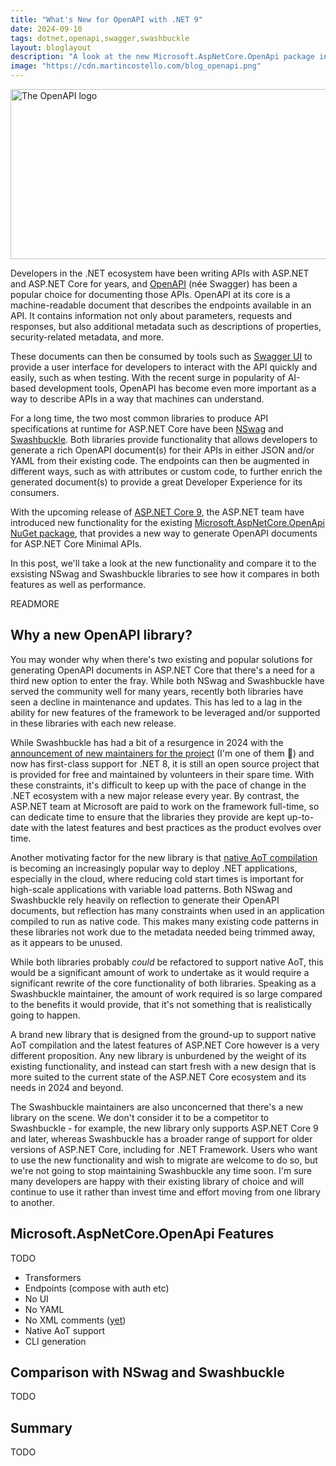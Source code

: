 ```yaml
---
title: "What's New for OpenAPI with .NET 9"
date: 2024-09-10
tags: dotnet,openapi,swagger,swashbuckle
layout: bloglayout
description: "A look at the new Microsoft.AspNetCore.OpenApi package in .NET 9 and comparing it to NSwag and Swashbuckle.AspNetCore."
image: "https://cdn.martincostello.com/blog_openapi.png"
---
```


<img class="img-fluid mx-auto d-block" src="https://cdn.martincostello.com/blog_openapi.png" alt="The OpenAPI logo" title="The OpenAPI logo" height="272px" width="899x">

Developers in the .NET ecosystem have been writing APIs with ASP.NET and ASP.NET Core for years, and
[OpenAPI][openapi] (née Swagger) has been a popular choice for documenting those APIs.
OpenAPI at its core is a machine-readable document that describes the endpoints available in an API.
It contains information not only about parameters, requests and responses, but also additional metadata
such as descriptions of properties, security-related metadata, and more.

These documents can then be consumed by tools such as [Swagger UI][swagger-ui] to provide a user interface
for developers to interact with the API quickly and easily, such as when testing. With the recent surge in
popularity of AI-based development tools, OpenAPI has become even more important as a way to describe APIs
in a way that machines can understand.

For a long time, the two most common libraries to produce API specifications at runtime for ASP.NET Core
have been [NSwag][nswag] and [Swashbuckle][swashbuckle]. Both libraries provide functionality that allows
developers to generate a rich OpenAPI document(s) for their APIs in either JSON and/or YAML from their
existing code. The endpoints can then be augmented in different ways, such as with attributes or custom
code, to further enrich the generated document(s) to provide a great Developer Experience for its consumers.

With the upcoming release of [ASP.NET Core 9][aspnetcore-9], the ASP.NET team have introduced new functionality
for the existing [Microsoft.AspNetCore.OpenApi NuGet package][microsoft-aspnetcore-openapi], that provides a
new way to generate OpenAPI documents for ASP.NET Core Minimal APIs.

In this post, we'll take a look at the new functionality and compare it to the exsisting NSwag and Swashbuckle
libraries to see how it compares in both features as well as performance.

READMORE

## Why a new OpenAPI library?

You may wonder why when there's two existing and popular solutions for generating OpenAPI documents in ASP.NET Core
that there's a need for a third new option to enter the fray. While both NSwag and Swashbuckle have served the community
well for many years, recently both libraries have seen a decline in maintenance and updates. This has led to a lag
in the ability for new features of the framework to be leveraged and/or supported in these libraries with each new release.

While Swashbuckle has had a bit of a resurgence in 2024 with the [announcement of new maintainers for the project][swashbuckle-maintainers]
(I'm one of them 👋) and now has first-class support for .NET 8, it is still an open source project that is provided
for free and maintained by volunteers in their spare time. With these constraints, it's difficult to keep up with the
pace of change in the .NET ecosystem with a new major release every year. By contrast, the ASP.NET team at Microsoft
are paid to work on the framework full-time, so can dedicate time to ensure that the libraries they provide are kept
up-to-date with the latest features and best practices as the product evolves over time.

Another motivating factor for the new library is that [native AoT compilation][native-aot] is becoming an increasingly
popular way to deploy .NET applications, especially in the cloud, where reducing cold start times is important for
high-scale applications with variable load patterns. Both NSwag and Swashbuckle rely heavily on reflection to generate
their OpenAPI documents, but reflection has many constraints when used in an application compiled to run as native code.
This makes many existing code patterns in these libraries not work due to the metadata needed being trimmed away, as it
appears to be unused.

While both libraries probably _could_ be refactored to support native AoT, this would be a significant amount of work to
undertake as it would require a significant rewrite of the core functionality of both libraries. Speaking as a Swashbuckle
maintainer, the amount of work required is so large compared to the benefits it would provide, that it's not something that
is realistically going to happen.

A brand new library that is designed from the ground-up to support native AoT compilation and the latest features of ASP.NET
Core however is a very different proposition. Any new library is unburdened by the weight of its existing functionality,
and instead can start fresh with a new design that is more suited to the current state of the ASP.NET Core ecosystem and
its needs in 2024 and beyond.

The Swashbuckle maintainers are also unconcerned that there's a new library on the scene. We don't consider it to be a
competitor to Swashbuckle - for example, the new library only supports ASP.NET Core 9 and later, whereas Swashbuckle has
a broader range of support for older versions of ASP.NET Core, including for .NET Framework. Users who want to use the
new functionality and wish to migrate are welcome to do so, but we're not going to stop maintaining Swashbuckle any time
soon. I'm sure many developers are happy with their existing library of choice and will continue to use it rather than invest
time and effort moving from one library to another.

## Microsoft.AspNetCore.OpenApi Features

TODO

- Transformers
- Endpoints (compose with auth etc)
- No UI
- No YAML
- No XML comments ([yet][aspnetcore-openapi-xml])
- Native AoT support
- CLI generation

## Comparison with NSwag and Swashbuckle

TODO

## Summary

TODO

[aspnetcore-9]: https://learn.microsoft.com/aspnet/core/release-notes/aspnetcore-9.0 "What's new in ASP.NET Core 9.0"
[aspnetcore-openapi]: https://learn.microsoft.com/aspnet/core/fundamentals/openapi/aspnetcore-openapi?view=aspnetcore-9.0 "Work with OpenAPI documents on Microsoft Learn"
[aspnetcore-openapi-stream-1]: https://www.youtube.com/watch/XoMese9g8WQ "ASP.NET Community Standup - OpenAPI Updates in .NET 9 on YouTube"
[aspnetcore-openapi-stream-2]: https://www.youtube.com/watch/keK69Y5HqvY "ASP.NET Community Standup - OpenAPI Updates in .NET 9 (Part 2) on YouTube"
[aspnetcore-openapi-xml]: https://github.com/dotnet/aspnetcore/issues/39927#issuecomment-2233634912 "Support XML-based OpenAPI docs for minimal APIs"
[microsoft-aspnetcore-openapi]: https://www.nuget.org/packages/Microsoft.AspNetCore.OpenApi "The Microsoft.AspNetCore.OpenApi on NuGet.org"
[native-aot]: https://learn.microsoft.com/dotnet/core/deploying/native-aot "Native AOT deployment"
[nswag]: https://github.com/RicoSuter/NSwag "The NSwag repository on GitHub"
[openapi]: https://swagger.io/docs/specification/about/ "What Is OpenAPI?"
[openapi-comparisons]: https://github.com/martincostello/aspnetcore-openapi "A GitHub repository comparing OpenAPI implementations for ASP.NET Core"
[openapi-extensions]: https://github.com/martincostello/openapi-extensions "The OpenAPI Extensions repository on GitHub"
[openapi-specification]: https://swagger.io/specification/ "The OpenAPI specification"
[safia-abdalla]: https://github.com/captainsafia "@captainsafia on GitHub"
[swagger-ui]: https://github.com/swagger-api/swagger-ui "The Swagger UI repository on GitHub"
[swashbuckle]: https://github.com/domaindrivendev/Swashbuckle.AspNetCore "The Swashbuckle.AspNetCore repository on GitHub"
[swashbuckle-maintainers]: https://github.com/domaindrivendev/Swashbuckle.AspNetCore/discussions/2778 "Swashbuckle.AspNetCore maintainers announcement"
